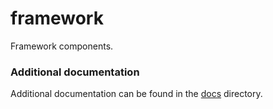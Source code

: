 # framework

Framework components.

### Additional documentation

Additional documentation can be found in the [docs](docs) directory.